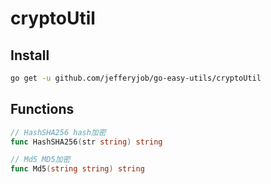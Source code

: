 # cryptoUtil

## Install

```bash
go get -u github.com/jefferyjob/go-easy-utils/cryptoUtil
```

## Functions

```go
// HashSHA256 hash加密
func HashSHA256(str string) string

// Md5 MD5加密
func Md5(string string) string
```